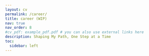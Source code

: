 ```yaml
---
layout: cv
permalink: /career/
title: career (WIP)
nav: true
nav_order: 8
#cv_pdf: example_pdf.pdf # you can also use external links here
description: Shaping My Path, One Step at a Time
toc:
  sidebar: left
---
```


